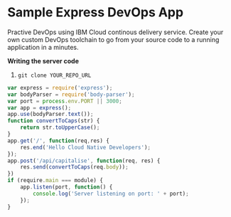 # Sample Express DevOps App

Practive DevOps using IBM Cloud continous delivery service.
Create your own custom DevOps toolchain to go from your source code to a running application in a minutes.

**Writing the server code**

1. `git clone YOUR_REPO_URL`

```javascript
var express = require('express');
var bodyParser = require('body-parser');
var port = process.env.PORT || 3000;
var app = express();
app.use(bodyParser.text());
function convertToCaps(str) {
    return str.toUpperCase();
}
app.get('/', function(req,res) {
    res.end('Hello Cloud Native Developers');
});
app.post('/api/capitalise', function(req, res) {
    res.send(convertToCaps(req.body));
})
if (require.main === module) {
    app.listen(port, function() {
        console.log('Server listening on port: ' + port);
    });
}
```
